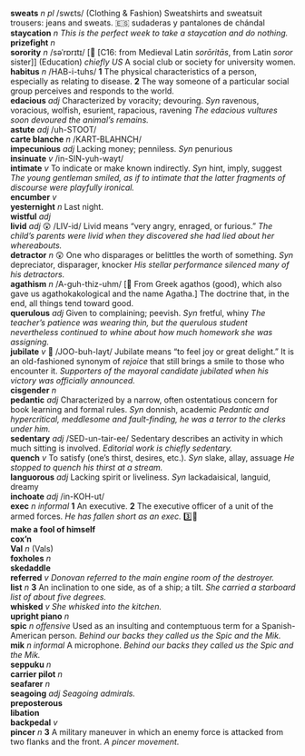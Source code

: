 __sweats__ _n pl_ /swɛts/ (Clothing & Fashion) Sweatshirts and sweatsuit trousers: jeans and sweats. :es: sudaderas y pantalones de chándal  
__staycation__ _n_ _This is the perfect week to take a staycation and do nothing._  
__prizefight__ _n_  
__sorority__ _n_ /səˈrɒrɪtɪ/ [:scroll: [C16: from Medieval Latin _sorōritās_, from Latin _soror_ sister]] (Education) _chiefly US_ A social club or society for university women.  
__habitus__ _n_ /HAB-i-tuhs/ __1__ The physical characteristics of a person, especially as relating to disease. __2__ The way someone of a particular social group perceives and responds to the world.  
__edacious__ _adj_ Characterized by voracity; devouring. _Syn_ ravenous, voracious, wolfish, esurient, rapacious, ravening _The edacious vultures soon devoured the animal’s remains._  
__astute__ _adj_ /uh-STOOT/  
__carte blanche__ _n_ /KART-BLAHNCH/  
__impecunious__ _adj_ Lacking money; penniless. _Syn_ penurious  
__insinuate__ _v_ /in-SIN-yuh-wayt/  
__intimate__ _v_ To indicate or make known indirectly. _Syn_ hint, imply, suggest _The young gentleman smiled, as if to intimate that the latter fragments of discourse were playfully ironical._  
__encumber__ _v_  
__yesternight__ _n_ Last night.  
__wistful__ _adj_  
__livid__ _adj_ :astonished: /LIV-id/ Livid means “very angry, enraged, or furious.” _The child’s parents were livid when they discovered she had lied about her whereabouts._  
__detractor__ _n_ :astonished: One who disparages or belittles the worth of something. _Syn_ depreciator, disparager, knocker _His stellar performance silenced many of his detractors._  
__agathism__ _n_ /A-guh-thiz-uhm/ [:scroll: From Greek agathos (good), which also gave us agathokakological and the name Agatha.] The doctrine that, in the end, all things tend toward good.  
__querulous__ _adj_ Given to complaining; peevish. _Syn_ fretful, whiny _The teacher’s patience was wearing thin, but the querulous student nevertheless continued to whine about how much homework she was assigning._  
__jubilate__ _v_ :dart: /JOO-buh-layt/ Jubilate means “to feel joy or great delight.” It is an old-fashioned synonym of _rejoice_ that still brings a smile to those who encounter it. _Supporters of the mayoral candidate jubilated when his victory was officially announced._  
__cisgender__ _n_  
__pedantic__ _adj_ Characterized by a narrow, often ostentatious concern for book learning and formal rules. _Syn_ donnish, academic _Pedantic and hypercritical, meddlesome and fault-finding, he was a terror to the clerks under him._  
__sedentary__ _adj_ /SED-un-tair-ee/ Sedentary describes an activity in which much sitting is involved. _Editorial work is chiefly sedentary._  
__quench__ _v_ To satisfy (one’s thirst, desires, etc.). _Syn_ slake, allay, assuage _He stopped to quench his thirst at a stream._  
__languorous__ _adj_ Lacking spirit or liveliness. _Syn_ lackadaisical, languid, dreamy  
__inchoate__ _adj_ /in-KOH-ut/  
__exec__ _n_ _informal_ __1__ An executive. __2__ The executive officer of a unit of the armed forces. _He has fallen short as an exec._ :three::hammer:  
__make a fool of himself__  
__cox’n__  
__Val__ _n_ (Vals)  
__foxholes__ _n_  
__skedaddle__  
__referred__ _v_ _Donovan referred to the main engine room of the destroyer._  
__list__ _n_ __3__ An inclination to one side, as of a ship; a tilt. _She carried a starboard list of about five degrees._  
__whisked__ _v_ _She whisked into the kitchen._  
__upright piano__ _n_  
__spic__ _n_ _offensive_ Used as an insulting and contemptuous term for a Spanish-American person. _Behind our backs they called us the Spic and the Mik._  
__mik__ _n_ _informal_ A microphone. _Behind our backs they called us the Spic and the Mik._  
__seppuku__ _n_  
__carrier pilot__ _n_  
__seafarer__ _n_  
__seagoing__ _adj_ _Seagoing admirals._  
__preposterous__  
__libation__  
__backpedal__ _v_  
__pincer__ _n_ __3__ A military maneuver in which an enemy force is attacked from two flanks and the front. _A pincer movement._  
